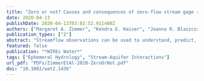```yaml
---
title: "Zero or not? Causes and consequences of zero-flow stream gage readings"
date: 2020-04-13
publishDate: 2020-04-13T03:02:52.911408Z
authors: ["Margaret A. Zimmer", "Kendra E. Kaiser", "Joanna R. Blaszczak", "Samuel C. Zipper", "John C. Hammond", "Ken M. Fritz", "Katie H. Costigan", "Jacob Hosen", "Sarah E. Godsey", "George H. Allen", "Stephanie Kampf", "Ryan M. Burrows", "Corey A. Krabbenhoft", "Walter Dodds", "Rebecca Hale", "Julian D. Olden", "Margaret Shanafield", "Amanda G. DelVecchia", "Adam S. Ward", "Meryl C. Mims", "Thibault Datry", "Michael T. Bogan", "Kate S. Boersma", "Michelle H. Busch", "C. Nathan Jones", "Amy J. Burgin", "Daniel C. Allen"]
publication_types: ["2"]
abstract: "Streamflow observations can be used to understand, predict, and contextualize hydrologic, ecological, and biogeochemical processes and conditions in streams. Stream gages are point measurements along rivers where streamflow is measured, and are often used to infer upstream watershed-scale processes. When stream gages read zero, this may indicate that the stream has dried at this location; however, zero-flow readings can also be caused by a wide range of other factors. Our ability to identify whether or not a zero-flow gage reading indicates a dry fluvial system has far reaching environmental implications. Incorrect identification and interpretation by the data user can lead to inaccurate hydrologic, ecological, and/or biogeochemical predictions from models and analyses. Here, we describe several causes of zero-flow gage readings: frozen surface water, flow reversals, instrument error, and natural or human-driven upstream source losses or bypass flow. For these examples, we discuss the implications of zero-flow interpretations. We also highlight additional methods for determining flow presence, including direct observations, statistical methods, and hydrologic models, which can be applied to interpret causes of zero-flow gage readings and implications for reach- and watershed-scale dynamics. Such efforts are necessary to improve our ability to understand and predict surface flow activation, cessation, and connectivity across river networks. Developing this integrated understanding of the wide range of possible meanings of zero-flows will only attain greater importance in a more variable and changing hydrologic climate."
featured: false
publication: "*WIREs Water*"
tags: ["Ephemeral Hydrology", "Stream-Aquifer Interactions"]
url_pdf: "PDFs/ZimmerEtAl-2020-ZeroOrNot.pdf"
doi: "10.1002/wat2.1436"
---
```


